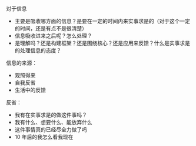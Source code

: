 
对于信息

- 主要是吸收哪方面的信息？是要在一定的时间内来实事求是的（对于这个一定的时间，还是有点不是很清楚）
- 信息吸收进来之后呢？怎么处理？
- 是理解吗？还是构建框架？还是围绕核心？还是应用来反馈？什么是实事求是的处理信息的态度？


信息的来源：

- 观照得来
- 自我反省
- 生活中的反馈









反省：

- 我有在实事求是的做这件事吗？
- 我有什么、想要什么、能放弃什么
- 这件事情真的已经尽全力做了吗
- 10 年后的我怎么看我现在